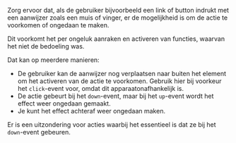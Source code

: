 <!-- @license CC0-1.0 -->

Zorg ervoor dat, als de gebruiker bijvoorbeeld een link of button indrukt met een aanwijzer zoals een muis of vinger, er de mogelijkheid is om de actie te voorkomen of ongedaan te maken.

Dit voorkomt het per ongeluk aanraken en activeren van functies, waarvan het niet de bedoeling was.

Dat kan op meerdere manieren:

- De gebruiker kan de aanwijzer nog verplaatsen naar buiten het element om het activeren van de actie te voorkomen. Gebruik hier bij voorkeur het `click`-event voor, omdat dit apparaatonafhankelijk is.
- De actie gebeurt bij het `down`-event, maar bij het `up`-event wordt het effect weer ongedaan gemaakt.
- Je kunt het effect achteraf weer ongedaan maken.

Er is een uitzondering voor acties waarbij het essentieel is dat ze bij het `down`-event gebeuren.
